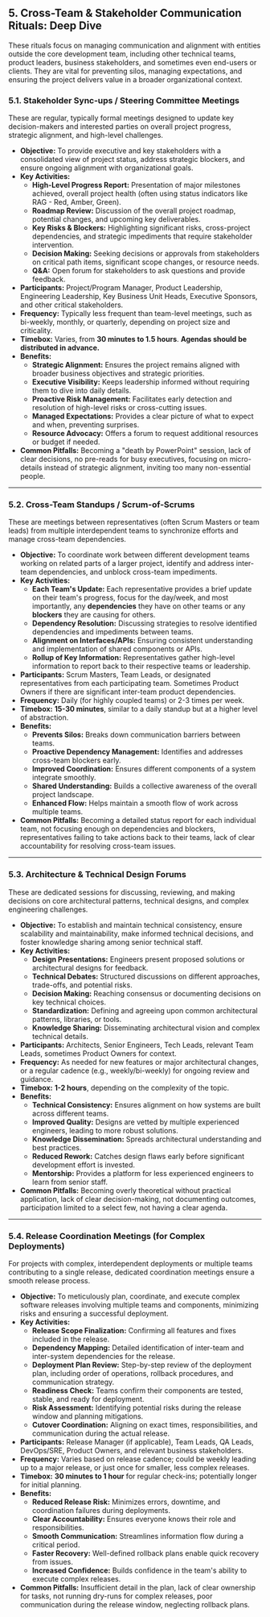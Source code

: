 ## 5. Cross-Team & Stakeholder Communication Rituals: Deep Dive

These rituals focus on managing communication and alignment with entities outside the core development team, including other technical teams, product leaders, business stakeholders, and sometimes even end-users or clients. They are vital for preventing silos, managing expectations, and ensuring the project delivers value in a broader organizational context.

### 5.1. Stakeholder Sync-ups / Steering Committee Meetings

These are regular, typically formal meetings designed to update key decision-makers and interested parties on overall project progress, strategic alignment, and high-level challenges.

* **Objective:** To provide executive and key stakeholders with a consolidated view of project status, address strategic blockers, and ensure ongoing alignment with organizational goals.
* **Key Activities:**
    * **High-Level Progress Report:** Presentation of major milestones achieved, overall project health (often using status indicators like RAG - Red, Amber, Green).
    * **Roadmap Review:** Discussion of the overall project roadmap, potential changes, and upcoming key deliverables.
    * **Key Risks & Blockers:** Highlighting significant risks, cross-project dependencies, and strategic impediments that require stakeholder intervention.
    * **Decision Making:** Seeking decisions or approvals from stakeholders on critical path items, significant scope changes, or resource needs.
    * **Q&A:** Open forum for stakeholders to ask questions and provide feedback.
* **Participants:** Project/Program Manager, Product Leadership, Engineering Leadership, Key Business Unit Heads, Executive Sponsors, and other critical stakeholders.
* **Frequency:** Typically less frequent than team-level meetings, such as bi-weekly, monthly, or quarterly, depending on project size and criticality.
* **Timebox:** Varies, from **30 minutes to 1.5 hours**. **Agendas should be distributed in advance.**
* **Benefits:**
    * **Strategic Alignment:** Ensures the project remains aligned with broader business objectives and strategic priorities.
    * **Executive Visibility:** Keeps leadership informed without requiring them to dive into daily details.
    * **Proactive Risk Management:** Facilitates early detection and resolution of high-level risks or cross-cutting issues.
    * **Managed Expectations:** Provides a clear picture of what to expect and when, preventing surprises.
    * **Resource Advocacy:** Offers a forum to request additional resources or budget if needed.
* **Common Pitfalls:** Becoming a "death by PowerPoint" session, lack of clear decisions, no pre-reads for busy executives, focusing on micro-details instead of strategic alignment, inviting too many non-essential people.

---

### 5.2. Cross-Team Standups / Scrum-of-Scrums

These are meetings between representatives (often Scrum Masters or team leads) from multiple interdependent teams to synchronize efforts and manage cross-team dependencies.

* **Objective:** To coordinate work between different development teams working on related parts of a larger project, identify and address inter-team dependencies, and unblock cross-team impediments.
* **Key Activities:**
    * **Each Team's Update:** Each representative provides a brief update on their team's progress, focus for the day/week, and most importantly, any **dependencies** they have on other teams or any **blockers** they are causing for others.
    * **Dependency Resolution:** Discussing strategies to resolve identified dependencies and impediments between teams.
    * **Alignment on Interfaces/APIs:** Ensuring consistent understanding and implementation of shared components or APIs.
    * **Rollup of Key Information:** Representatives gather high-level information to report back to their respective teams or leadership.
* **Participants:** Scrum Masters, Team Leads, or designated representatives from each participating team. Sometimes Product Owners if there are significant inter-team product dependencies.
* **Frequency:** Daily (for highly coupled teams) or 2-3 times per week.
* **Timebox:** **15-30 minutes**, similar to a daily standup but at a higher level of abstraction.
* **Benefits:**
    * **Prevents Silos:** Breaks down communication barriers between teams.
    * **Proactive Dependency Management:** Identifies and addresses cross-team blockers early.
    * **Improved Coordination:** Ensures different components of a system integrate smoothly.
    * **Shared Understanding:** Builds a collective awareness of the overall project landscape.
    * **Enhanced Flow:** Helps maintain a smooth flow of work across multiple teams.
* **Common Pitfalls:** Becoming a detailed status report for each individual team, not focusing enough on dependencies and blockers, representatives failing to take actions back to their teams, lack of clear accountability for resolving cross-team issues.

---

### 5.3. Architecture & Technical Design Forums

These are dedicated sessions for discussing, reviewing, and making decisions on core architectural patterns, technical designs, and complex engineering challenges.

* **Objective:** To establish and maintain technical consistency, ensure scalability and maintainability, make informed technical decisions, and foster knowledge sharing among senior technical staff.
* **Key Activities:**
    * **Design Presentations:** Engineers present proposed solutions or architectural designs for feedback.
    * **Technical Debates:** Structured discussions on different approaches, trade-offs, and potential risks.
    * **Decision Making:** Reaching consensus or documenting decisions on key technical choices.
    * **Standardization:** Defining and agreeing upon common architectural patterns, libraries, or tools.
    * **Knowledge Sharing:** Disseminating architectural vision and complex technical details.
* **Participants:** Architects, Senior Engineers, Tech Leads, relevant Team Leads, sometimes Product Owners for context.
* **Frequency:** As needed for new features or major architectural changes, or a regular cadence (e.g., weekly/bi-weekly) for ongoing review and guidance.
* **Timebox:** **1-2 hours**, depending on the complexity of the topic.
* **Benefits:**
    * **Technical Consistency:** Ensures alignment on how systems are built across different teams.
    * **Improved Quality:** Designs are vetted by multiple experienced engineers, leading to more robust solutions.
    * **Knowledge Dissemination:** Spreads architectural understanding and best practices.
    * **Reduced Rework:** Catches design flaws early before significant development effort is invested.
    * **Mentorship:** Provides a platform for less experienced engineers to learn from senior staff.
* **Common Pitfalls:** Becoming overly theoretical without practical application, lack of clear decision-making, not documenting outcomes, participation limited to a select few, not having a clear agenda.

---

### 5.4. Release Coordination Meetings (for Complex Deployments)

For projects with complex, interdependent deployments or multiple teams contributing to a single release, dedicated coordination meetings ensure a smooth release process.

* **Objective:** To meticulously plan, coordinate, and execute complex software releases involving multiple teams and components, minimizing risks and ensuring a successful deployment.
* **Key Activities:**
    * **Release Scope Finalization:** Confirming all features and fixes included in the release.
    * **Dependency Mapping:** Detailed identification of inter-team and inter-system dependencies for the release.
    * **Deployment Plan Review:** Step-by-step review of the deployment plan, including order of operations, rollback procedures, and communication strategy.
    * **Readiness Check:** Teams confirm their components are tested, stable, and ready for deployment.
    * **Risk Assessment:** Identifying potential risks during the release window and planning mitigations.
    * **Cutover Coordination:** Aligning on exact times, responsibilities, and communication during the actual release.
* **Participants:** Release Manager (if applicable), Team Leads, QA Leads, DevOps/SRE, Product Owners, and relevant business stakeholders.
* **Frequency:** Varies based on release cadence; could be weekly leading up to a major release, or just once for smaller, less complex releases.
* **Timebox:** **30 minutes to 1 hour** for regular check-ins; potentially longer for initial planning.
* **Benefits:**
    * **Reduced Release Risk:** Minimizes errors, downtime, and coordination failures during deployments.
    * **Clear Accountability:** Ensures everyone knows their role and responsibilities.
    * **Smooth Communication:** Streamlines information flow during a critical period.
    * **Faster Recovery:** Well-defined rollback plans enable quick recovery from issues.
    * **Increased Confidence:** Builds confidence in the team's ability to execute complex releases.
* **Common Pitfalls:** Insufficient detail in the plan, lack of clear ownership for tasks, not running dry-runs for complex releases, poor communication during the release window, neglecting rollback plans.